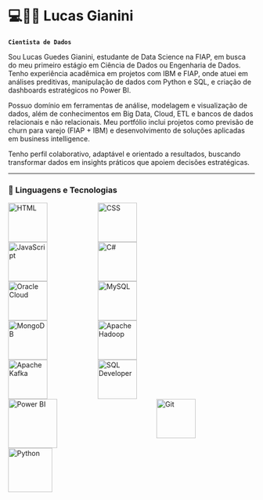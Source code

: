 # 💻👨‍💻 Lucas Gianini

**`Cientista de Dados`**

Sou Lucas Guedes Gianini, estudante de Data Science na FIAP, em busca do meu primeiro estágio em Ciência de Dados ou Engenharia de Dados. Tenho experiência acadêmica em projetos com IBM e FIAP, onde atuei em análises preditivas, manipulação de dados com Python e SQL, e criação de dashboards estratégicos no Power BI.

Possuo domínio em ferramentas de análise, modelagem e visualização de dados, além de conhecimentos em Big Data, Cloud, ETL e bancos de dados relacionais e não relacionais. Meu portfólio inclui projetos como previsão de churn para varejo (FIAP + IBM) e desenvolvimento de soluções aplicadas em business intelligence.

Tenho perfil colaborativo, adaptável e orientado a resultados, buscando transformar dados em insights práticos que apoiem decisões estratégicas.

---


### 🤖 Linguagens e Tecnologias

<p>

<img 
    align="left" 
    alt="HTML"
    title="HTML" 
    width="80px" 
    style="padding-right: 100px;" 
    src="https://cdn.jsdelivr.net/gh/devicons/devicon@latest/icons/html5/html5-original.svg" 
/>
<img 
    align="left" 
    alt="CSS" 
    title="CSS"
    width="80px" 
    style="padding-right: 100px;" 
    src="https://cdn.jsdelivr.net/gh/devicons/devicon@latest/icons/css3/css3-original.svg" 
/>
<img 
    align="left" 
    alt="JavaScript" 
    title="JavaScript"
    width="80px" 
    style="padding-right: 100px;" 
    src="https://cdn.jsdelivr.net/gh/devicons/devicon@latest/icons/javascript/javascript-original.svg" 
/>
<img 
    align="left" 
    alt="C#"
    title="C#" 
    width="80px" 
    style="padding-right: 100px;" 
    src="https://cdn.jsdelivr.net/gh/devicons/devicon@latest/icons/csharp/csharp-original.svg"
/>
<img 
    align="left" 
    alt="Oracle Cloud"
    title="Oracle Cloud" 
    width="80px" 
    style="padding-right: 100px;" 
    src="https://cdn.jsdelivr.net/gh/devicons/devicon@latest/icons/oracle/oracle-original.svg"
/>
<img 
    align="left" 
    alt="MySQL" 
    title="MySQL"
    width="80px" 
    style="padding-right: 100px;" 
    src="https://cdn.jsdelivr.net/gh/devicons/devicon@latest/icons/mysql/mysql-original-wordmark.svg"
/>
<img 
    align="left" 
    alt="MongoDB"
    title="MongoDB" 
    width="80px" 
    style="padding-right: 100px;" 
    src="https://cdn.jsdelivr.net/gh/devicons/devicon@latest/icons/mongodb/mongodb-original-wordmark.svg" 
/>
<img 
    align="left" 
    alt="Apache Hadoop" 
    title="Apache Hadoop"
    width="80px" 
    style="padding-right: 100px;" 
    src="https://cdn.jsdelivr.net/gh/devicons/devicon@latest/icons/hadoop/hadoop-original-wordmark.svg"
/>
<img 
    align="left" 
    alt="Apache Kafka" 
    title="Apache Kafka"
    width="80px" 
    style="padding-right: 100px;" 
    src="https://cdn.jsdelivr.net/gh/devicons/devicon@latest/icons/apachekafka/apachekafka-original-wordmark.svg"
/>
<img 
    align="left" 
    alt="SQL Developer" 
    title="SQL Developer"
    width="80px" 
    style="padding-right: 100px;" 
    src="https://cdn.jsdelivr.net/gh/devicons/devicon@latest/icons/sqldeveloper/sqldeveloper-original.svg" 
/>
<img 
    align="left" 
    alt="Power BI" 
    title="Power BI"
    width="100px" 
    style="padding-right: 200px;" 
    src="https://media.licdn.com/dms/image/v2/D5612AQF901-YIRNO6Q/article-cover_image-shrink_720_1280/B56ZXDgx1AGUAM-/0/1742741908320?e=2147483647&v=beta&t=UuRosrVjxDu7DuZ9h2bed98D0DeZRFnVXKHQYIksATM"
/>
<img 
    align="left" 
    alt="Git" 
    title="Git"
    width="80px" 
    style="padding-right: 100px;" 
    src="https://cdn.jsdelivr.net/gh/devicons/devicon@latest/icons/git/git-original.svg" 
/>
<img 
    align="left" 
    alt="Python" 
    title="Python"
    width="90px" 
    style="padding-right: 110px;" 
    src="https://cdn.jsdelivr.net/gh/devicons/devicon@latest/icons/python/python-original.svg" 
/>

</p>
